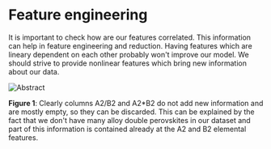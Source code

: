 # Feature engineering

It is important to check how are our features correlated. This information can help in feature engineering and reduction. Having features which are lineary dependent on each other probably won't improve our model. We should strive to provide nonlinear features which bring new information about our data.

![Abstract](https://github.com/jiri-hostas/EDA-and-ML-for-Perovskites/blob/master/Graphics/Correlation-of-descriptors.png)

**Figure 1**: Clearly columns A2/B2 and A2*B2 do not add new information and are mostly empty, so they can be discarded. This can be explained by the fact that we don't have many alloy double perovskites in our dataset and part of this information is contained already at the A2 and B2 elemental features.
